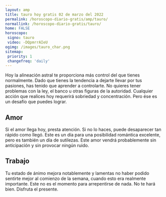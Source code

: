 ```yaml
---
layout: amp
title: tauro hoy gratis 02 de marzo del 2022 
permalink: /horoscopo-diario-gratis/amp/tauro/
normallink: /horoscopo-diario-gratis/tauro/
home: FALSE
horoscopo:
 signo: tauro
 video: -DQpmrrAIeU
ogimg: /images/tauro_char.png
sitemap:
 priority: 1
 changefreq: 'daily'
---
```



Hoy la alineación astral te proporciona más control del que tienes normalmente. Dado que tienes la tendencia a dejarte llevar por tus pasiones, has tenido que aprender a controlarte. No quieres tener problemas con la ley, el banco u otras figuras de la autoridad. Cualquier acción que realices hoy requerirá sobriedad y concentración. Pero ése es un desafío que puedes lograr.

## Amor

Si el amor llega hoy, presta atención. Si no lo haces, puede desaparecer tan rápido como llegó. Este es un día para una posibilidad romántica excelente, pero es también un día de sutilezas. Este amor vendrá probablemente sin anticipación y sin provocar ningún ruido.

## Trabajo

Tu estado de ánimo mejora notablemente y lamentas no haber podido sentirte mejor al comienzo de la semana, cuando esto era realmente importante. Este no es el momento para arrepentirse de nada. No te hará bien. Disfruta el presente.